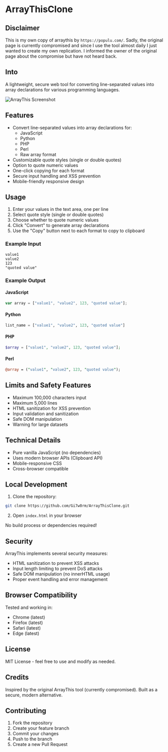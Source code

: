# ArrayThisClone

## Disclaimer
This is my own copy of arraythis by `https://populu.com/`.
Sadly, the original page is currently compromised and since I use the tool almost daily I just wanted to create my own replication.
I informed the owner of the original page about the compromise but have not heard back.

## Into
A lightweight, secure web tool for converting line-separated values into array declarations for various programming languages.

![ArrayThis Screenshot](screenshot.png)

## Features

- Convert line-separated values into array declarations for:
  - JavaScript
  - Python
  - PHP
  - Perl
  - Raw array format
- Customizable quote styles (single or double quotes)
- Option to quote numeric values
- One-click copying for each format
- Secure input handling and XSS prevention
- Mobile-friendly responsive design

## Usage

1. Enter your values in the text area, one per line
2. Select quote style (single or double quotes)
3. Choose whether to quote numeric values
4. Click "Convert" to generate array declarations
5. Use the "Copy" button next to each format to copy to clipboard

### Example Input
```
value1
value2
123
"quoted value"
```

### Example Output

#### JavaScript
```javascript
var array = ["value1", "value2", 123, "quoted value"];
```

#### Python
```python
list_name = ["value1", "value2", 123, "quoted value"]
```

#### PHP
```php
$array = ["value1", "value2", 123, "quoted value"];
```

#### Perl
```perl
@array = ("value1", "value2", 123, "quoted value");
```

## Limits and Safety Features

- Maximum 100,000 characters input
- Maximum 5,000 lines
- HTML sanitization for XSS prevention
- Input validation and sanitization
- Safe DOM manipulation
- Warning for large datasets

## Technical Details

- Pure vanilla JavaScript (no dependencies)
- Uses modern browser APIs (Clipboard API)
- Mobile-responsive CSS
- Cross-browser compatible

## Local Development

1. Clone the repository:
```bash
git clone https://github.com/Gi7w0rm/ArrayThisClone.git
```

2. Open `index.html` in your browser

No build process or dependencies required!

## Security

ArrayThis implements several security measures:

- HTML sanitization to prevent XSS attacks
- Input length limiting to prevent DoS attacks
- Safe DOM manipulation (no innerHTML usage)
- Proper event handling and error management

## Browser Compatibility

Tested and working in:
- Chrome (latest)
- Firefox (latest)
- Safari (latest)
- Edge (latest)

## License

MIT License - feel free to use and modify as needed.

## Credits

Inspired by the original ArrayThis tool (currently compromised). Built as a secure, modern alternative.

## Contributing

1. Fork the repository
2. Create your feature branch
3. Commit your changes
4. Push to the branch
5. Create a new Pull Request
